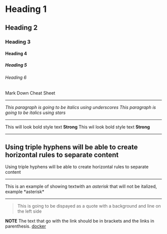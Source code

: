 <!--Heading -->

# Heading 1
## Heading 2
### Heading 3
#### Heading 4
##### Heading 5
###### Heading 6
Mark Down Cheat Sheet

---
<!-- Italics -->
_This paragraph is going to be italics using underscores_
*This paragraph is going to be italics using stars*

---
<!-- Strong -->
This will look bold style text **Strong**
This wil look bold style text __Strong__

---
<!-- Horizontal Rule -->
Using triple hyphens will be able to create horizontal rules to separate content
---
Using triple hyphens will be able to create horizontal rules to separate content
___ 


<!--Escape Character Using Backslash-->
This is an example of showing textwith an *asterisk* that will not be italized, example \*asterisk*

---
<!--Block Quote-->
>This is going to be dispayed as a quote with a background and line on the left side

<!--Creating link using Markdonw-->
**NOTE** The text that go with the link should be in brackets and the links in parenthesis.
[docker](https://www.docker.com/)
